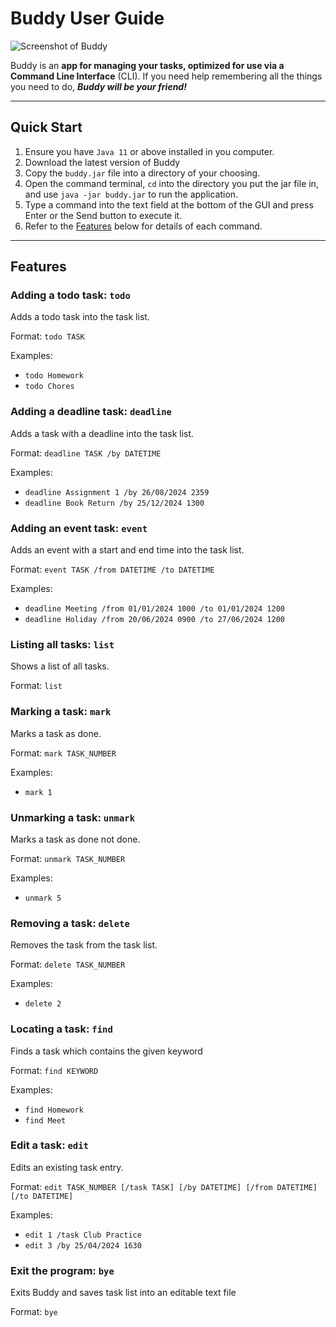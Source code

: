 # Buddy User Guide

![Screenshot of Buddy](/Ui.png)

Buddy is an **app for managing your tasks, optimized for use via a Command Line Interface** (CLI). If you need help
remembering all the things you need to do, **_Buddy will be your friend!_**

---

## Quick Start
1. Ensure you have `Java 11` or above installed in you computer.
2. Download the latest version of Buddy
3. Copy the `buddy.jar` file into a directory of your choosing.
4. Open the command terminal, `cd` into the directory you put the jar file in, and
use `java -jar buddy.jar` to run the application.
5. Type a command into the text field at the bottom of the GUI and press Enter or
the Send button to execute it.
6. Refer to the [Features](#features) below for details of each command.

---

## Features

### Adding a todo task: `todo`
Adds a todo task into the task list.

Format: `todo TASK`

Examples:
* `todo Homework`
* `todo Chores`

### Adding a deadline task: `deadline`
Adds a task with a deadline into the task list.

Format: `deadline TASK /by DATETIME`

Examples:
* `deadline Assignment 1 /by 26/08/2024 2359`
* `deadline Book Return /by 25/12/2024 1300`

### Adding an event task: `event`
Adds an event with a start and end time into the task list.

Format: `event TASK /from DATETIME /to DATETIME`

Examples:
* `deadline Meeting /from 01/01/2024 1000 /to 01/01/2024 1200`
* `deadline Holiday /from 20/06/2024 0900 /to 27/06/2024 1200`

### Listing all tasks: `list`
Shows a list of all tasks.

Format: `list`

### Marking a task: `mark`
Marks a task as done.

Format: `mark TASK_NUMBER`

Examples:
* `mark 1`

### Unmarking a task: `unmark`
Marks a task as done not done.

Format: `unmark TASK_NUMBER`

Examples:
* `unmark 5`

### Removing a task: `delete`
Removes the task from the task list.

Format: `delete TASK_NUMBER`

Examples:
* `delete 2`

### Locating a task: `find`
Finds a task which contains the given keyword

Format: `find KEYWORD`

Examples:
* `find Homework`
* `find Meet`

### Edit a task: `edit`
Edits an existing task entry.

Format: `edit TASK_NUMBER [/task TASK] [/by DATETIME] [/from DATETIME] [/to DATETIME]`

Examples:
* `edit 1 /task Club Practice`
* `edit 3 /by 25/04/2024 1630`

### Exit the program: `bye`
Exits Buddy and saves task list into an editable text file

Format: `bye`